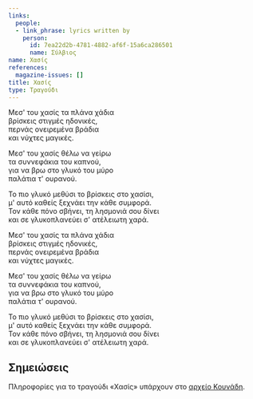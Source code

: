 ```yaml
---
links:
  people:
  - link_phrase: lyrics written by
    person:
      id: 7ea22d2b-4781-4882-af6f-15a6ca286501
      name: Σύλβιος
name: Χασίς
references:
  magazine-issues: []
title: Χασίς
type: Τραγούδι
---
```


<main class="content" itemprop="text">
<p>Μεσ' του χασίς τα πλάνα χάδια<br>
βρίσκεις στιγμές ηδονικές,<br>
περνάς ονειρεμένα βράδια<br>
και νύχτες μαγικές.</p>

<p>Μεσ' του χασίς θέλω να γείρω<br>
τα συννεφάκια του καπνού,<br>
για να βρω στο γλυκό του μύρο<br>
παλάτια τ' ουρανού.</p>

<p>Το πιο γλυκό μεθύσι το βρίσκεις στο χασίσι,<br>
μ' αυτό καθείς ξεχνάει την κάθε συμφορά.<br>
Τον κάθε πόνο σβήνει, τη λησμονιά σου δίνει<br>
και σε γλυκοπλανεύει σ' ατέλειωτη χαρά.</p>

<p>Μεσ' του χασίς τα πλάνα χάδια<br>
βρίσκεις στιγμές ηδονικές,<br>
περνάς ονειρεμένα βράδια<br>
και νύχτες μαγικές.</p>

<p>Μεσ' του χασίς θέλω να γείρω<br>
τα συννεφάκια του καπνού,<br>
για να βρω στο γλυκό του μύρο<br>
παλάτια τ' ουρανού.</p>

<p>Το πιο γλυκό μεθύσι το βρίσκεις στο χασίσι,<br>
μ' αυτό καθείς ξεχνάει την κάθε συμφορά.<br>
Τον κάθε πόνο σβήνει, τη λησμονιά σου δίνει<br>
και σε γλυκοπλανεύει σ' ατέλειωτη χαρά.</p>
</main>
<section class="notes">
<h2>Σημειώσεις</h2>

<p>Πληροφορίες για το τραγούδι «Χασίς» υπάρχουν στο <a href="https://vmrebetiko.gr/item/?id=10686">αρχείο Κουνάδη</a>.</p>
</section>
